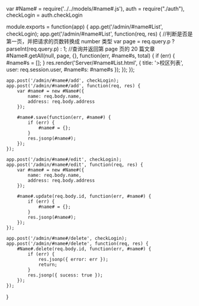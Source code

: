 var #Name# = require('../../models/#name#.js'),
    auth = require("./auth"),
    checkLogin = auth.checkLogin

module.exports = function(app) {
    app.get('/admin/#name#List', checkLogin);
    app.get('/admin/#name#List', function(req, res) {
        //判断是否是第一页，并把请求的页数转换成 number 类型
        var page = req.query.p ? parseInt(req.query.p) : 1;
        //查询并返回第 page 页的 20 篇文章
        #Name#.getAll(null, page, {}, function(err, #name#s, total) {
            if (err) {
                #name#s = [];
            }
            res.render('Server/#name#List.html', {
                title: '>校区列表',
                user: req.session.user,
                #name#s: #name#s
            });
        });
    });

    app.post('/admin/#name#/add', checkLogin);
    app.post('/admin/#name#/add', function(req, res) {
        var #name# = new #Name#({
            name: req.body.name,
            address: req.body.address
        });

        #name#.save(function(err, #name#) {
            if (err) {
                #name# = {};
            }
            res.jsonp(#name#);
        });
    });

    app.post('/admin/#name#/edit', checkLogin);
    app.post('/admin/#name#/edit', function(req, res) {
        var #name# = new #Name#({
            name: req.body.name,
            address: req.body.address
        });

        #name#.update(req.body.id, function(err, #name#) {
            if (err) {
                #name# = {};
            }
            res.jsonp(#name#);
        });
    });

    app.post('/admin/#name#/delete', checkLogin);
    app.post('/admin/#name#/delete', function(req, res) {
        #Name#.delete(req.body.id, function(err, #name#) {
            if (err) {
                res.jsonp({ error: err });
                return;
            }
            res.jsonp({ sucess: true });
        });
    });
}